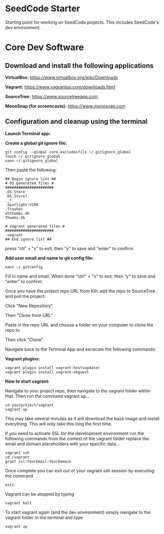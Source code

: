 # SeedCode Starter
Starting point for working on SeedCode projects. This includes SeedCode's dev environment.


Core Dev Software
=======================

Download and install the following applications
------------

**VirtualBox:**
https://www.virtualbox.org/wiki/Downloads

**Vagrant:**
https://www.vagrantup.com/downloads.html

**SourceTree:**
https://www.sourcetreeapp.com

**MonoSnap (for screencasts):**
https://www.monosnap.com

Configuration and cleanup using the terminal
------------
**Launch Terminal app:**

**Create a global git ignore file:**
```shell
git config --global core.excludesfile ~/.gitignore_global
touch ~/.gitignore_global
nano ~/.gitignore_global
```

Then paste the following:
```
## Begin ignore list ##
# OS generated files #
######################
.DS_Store
.DS_Store?
._*
.Spotlight-V100
.Trashes
ehthumbs.db
Thumbs.db

# Vagrant generated files #
######################
.vagrant
## End ignore list ##
```

press "ctl" + "x" to exit, then “y” to save and "enter" to confirm.

**Add user email and name to git config file:**
```shell
nano ~/.gitconfig
```

Fill in name and email. When done "ctrl" + "x" to exit, then “y” to save and "enter" to confirm.

Once you have the project repo URL from Kiln add the repo to SourceTree and pull the project:

Click "New Repository"

Then "Clone from URL"

Paste in the repo URL and choose a folder on your computer to clone the repo to

Then click "Clone"

Navigate back to the Terminal App and excecute the following commands:

**Vagrant plugins:**
```shell
vagrant plugin install vagrant-hostsupdater
vagrant plugin install vagrant-vbguest
```

**How to start vagrant:**

Navigate to your project repo, then navigate to the vagrant folder within that. Then run the command vagrant up...
```shell
cd yourproject/vagrant
vagrant up
```
This may take several minutes as it will download the base image and install everything. This will only take this long the first time.

If you need to activate SSL for the development environment run the following commands from the context of the vagrant folder replace the email and domain placeholders with your specific data...
```shell
vagrant ssh
cd /vagrant
grunt ssl:YourEmail:YourDomain
```

Once complete you can exit out of your vagrant ssh session by executing the command
```shell
exit
```

Vagrant can be stopped by typing
```shell
vagrant halt
```

To start vagrant again (and the dev environment) simply navigate to the vagrant folder in the terminal and type
```shell
vagrant up
```
